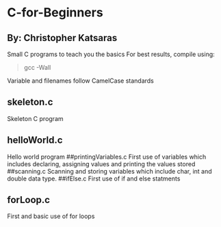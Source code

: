 # C-for-Beginners
## By: Christopher Katsaras
Small C programs to teach you the basics
For best results, compile using:
> gcc -Wall
  
Variable and filenames follow CamelCase standards 
## skeleton.c
Skeleton C program
## helloWorld.c
Hello world program
##printingVariables.c
First use of variables which includes declaring, assigning values and printing the values stored
##scanning.c
Scanning and storing variables which include char, int and double data type.
##ifElse.c
First use of if and else statments
## forLoop.c
First and basic use of for loops
